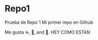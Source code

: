 Repo1
========

Prueba de Repo 1
Mi primer repo en Github

Me gusta :coffee:, :pizza:, and :dancer:.
HEY COMO ESTAN 
